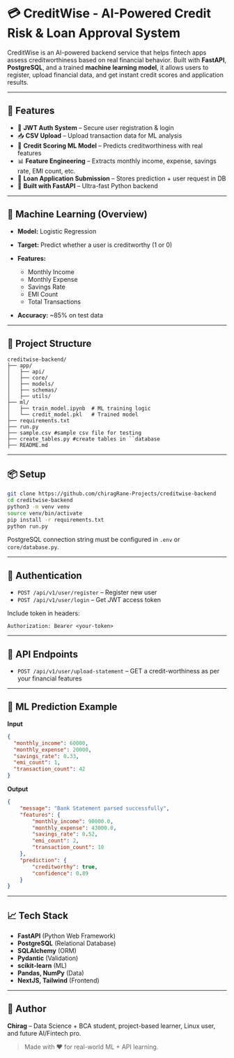# 💳 CreditWise - AI-Powered Credit Risk & Loan Approval System

CreditWise is an AI-powered backend service that helps fintech apps assess creditworthiness based on real financial behavior. Built with **FastAPI**, **PostgreSQL**, and a trained **machine learning model**, it allows users to register, upload financial data, and get instant credit scores and application results.

---

## 🚀 Features

* 🔐 **JWT Auth System** – Secure user registration & login
* 📥 **CSV Upload** – Upload transaction data for ML analysis
* 🧠 **Credit Scoring ML Model** – Predicts creditworthiness with real features
* 📊 **Feature Engineering** – Extracts monthly income, expense, savings rate, EMI count, etc.
* 📝 **Loan Application Submission** – Stores prediction + user request in DB
* 🧾 **Built with FastAPI** – Ultra-fast Python backend

---

## 🧠 Machine Learning (Overview)

* **Model:** Logistic Regression
* **Target:** Predict whether a user is creditworthy (1 or 0)
* **Features:**

  * Monthly Income
  * Monthly Expense
  * Savings Rate
  * EMI Count
  * Total Transactions
* **Accuracy:** \~85% on test data

---

## 📂 Project Structure

```
creditwise-backend/
├── app/
│   ├── api/
│   ├── core/
│   ├── models/
│   ├── schemas/
│   ├── utils/
├── ml/
│   ├── train_model.ipynb  # ML training logic
│   └── credit_model.pkl   # Trained model
├── requirements.txt
├── run.py
├── sample.csv #sample csv file for testing
├── create_tables.py #create tables in ``database
├── README.md
```

---

## 📦 Setup

```bash
git clone https://github.com/chiragRane-Projects/creditwise-backend
cd creditwise-backend
python3 -m venv venv
source venv/bin/activate
pip install -r requirements.txt
python run.py
```

PostgreSQL connection string must be configured in `.env` or `core/database.py`.

---

## 🔐 Authentication

* `POST /api/v1/user/register` – Register new user
* `POST /api/v1/user/login` – Get JWT access token

Include token in headers:

```
Authorization: Bearer <your-token>
```

---

## 🧾 API Endpoints

* `POST /api/v1/user/upload-statement` – GET a credit-worthiness as per your financial features
---

## 🤖 ML Prediction Example

**Input**

```json
{
  "monthly_income": 60000,
  "monthly_expense": 20000,
  "savings_rate": 0.33,
  "emi_count": 1,
  "transaction_count": 42
}
```

**Output**

```json
{
    "message": "Bank Statement parsed successfully",
    "features": {
        "monthly_income": 90000.0,
        "monthly_expense": 43000.0,
        "savings_rate": 0.52,
        "emi_count": 2,
        "transaction_count": 10
    },
    "prediction": {
        "creditworthy": true,
        "confidence": 0.89
    }
}
```

---

## 📈 Tech Stack

* **FastAPI** (Python Web Framework)
* **PostgreSQL** (Relational Database)
* **SQLAlchemy** (ORM)
* **Pydantic** (Validation)
* **scikit-learn** (ML)
* **Pandas, NumPy** (Data)
* **NextJS, Tailwind** (Frontend)

---

## 🧠 Author

**Chirag** – Data Science + BCA student, project-based learner, Linux user, and future AI/Fintech pro.

> Made with ❤️ for real-world ML + API learning.
